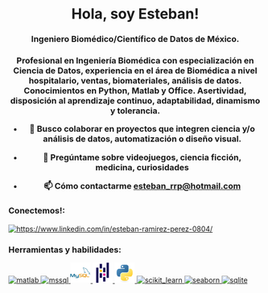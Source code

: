 <h1 align="center"> Hola, soy Esteban!</h1>
<h3 align="center">Ingeniero Biomédico/Científico de Datos de México.</h3>

<h3 align="center">Profesional en Ingeniería Biomédica con especialización en Ciencia de Datos, experiencia en el área de Biomédica a nivel hospitalario, ventas, biomateriales, análisis de datos. Conocimientos en Python, Matlab y Office. Asertividad, disposición al aprendizaje continuo, adaptabilidad, dinamismo y tolerancia. 


- 👯 Busco colaborar en **proyectos que integren ciencia y/o análisis de datos, automatización o diseño visual.**

- 💬 Pregúntame sobre **videojuegos, ciencia ficción, medicina, curiosidades**

- 📫 Cómo contactarme **esteban_rrp@hotmail.com**

<h3 align="left">Conectemos!:</h3>
<p align="left">
<a href="https://linkedin.com/in/https://www.linkedin.com/in/esteban-ramirez-perez-0804/" target="blank"><img align="center" src="https://raw.githubusercontent.com/rahuldkjain/github-profile-readme-generator/master/src/images/icons/Social/linked-in-alt.svg" alt="https://www.linkedin.com/in/esteban-ramirez-perez-0804/" height="30" width="40" /></a>
</p>

<h3 align="left">Herramientas y habilidades:</h3>
<p align="left"> <a href="https://www.mathworks.com/" target="_blank" rel="noreferrer"> <img src="https://upload.wikimedia.org/wikipedia/commons/2/21/Matlab_Logo.png" alt="matlab" width="40" height="40"/> </a> <a href="https://www.microsoft.com/en-us/sql-server" target="_blank" rel="noreferrer"> <img src="https://www.svgrepo.com/show/303229/microsoft-sql-server-logo.svg" alt="mssql" width="40" height="40"/> </a> <a href="https://www.mysql.com/" target="_blank" rel="noreferrer"> <img src="https://raw.githubusercontent.com/devicons/devicon/master/icons/mysql/mysql-original-wordmark.svg" alt="mysql" width="40" height="40"/> </a> <a href="https://pandas.pydata.org/" target="_blank" rel="noreferrer"> <img src="https://raw.githubusercontent.com/devicons/devicon/2ae2a900d2f041da66e950e4d48052658d850630/icons/pandas/pandas-original.svg" alt="pandas" width="40" height="40"/> </a> <a href="https://www.python.org" target="_blank" rel="noreferrer"> <img src="https://raw.githubusercontent.com/devicons/devicon/master/icons/python/python-original.svg" alt="python" width="40" height="40"/> </a> <a href="https://scikit-learn.org/" target="_blank" rel="noreferrer"> <img src="https://upload.wikimedia.org/wikipedia/commons/0/05/Scikit_learn_logo_small.svg" alt="scikit_learn" width="40" height="40"/> </a> <a href="https://seaborn.pydata.org/" target="_blank" rel="noreferrer"> <img src="https://seaborn.pydata.org/_images/logo-mark-lightbg.svg" alt="seaborn" width="40" height="40"/> </a> <a href="https://www.sqlite.org/" target="_blank" rel="noreferrer"> <img src="https://www.vectorlogo.zone/logos/sqlite/sqlite-icon.svg" alt="sqlite" width="40" height="40"/> </a> </p>

<!--
**estebanrrp/estebanrrp** is a ✨ _special_ ✨ repository because its `README.md` (this file) appears on your GitHub profile.

Here are some ideas to get you started:

- 🔭 I’m currently working on ...
- 🌱 I’m currently learning ...
- 👯 I’m looking to collaborate on ...
- 🤔 I’m looking for help with ...
- 💬 Ask me about ...
- 📫 How to reach me: ...
- 😄 Pronouns: ...
- ⚡ Fun fact: ...
-->
